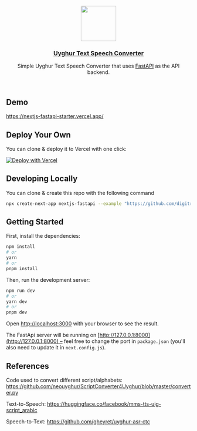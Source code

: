 <p align="center">
  <a href="https://nextjs-fastapi-starter.vercel.app/">
    <img src="https://assets.vercel.com/image/upload/v1588805858/repositories/vercel/logo.png" height="96">
    <h3 align="center">Uyghur Text Speech Converter</h3>
  </a>
</p>

<p align="center">Simple Uyghur Text Speech Converter that uses <a href="https://fastapi.tiangolo.com/">FastAPI</a> as the API backend.</p>

<br/>

## Demo

https://nextjs-fastapi-starter.vercel.app/

## Deploy Your Own

You can clone & deploy it to Vercel with one click:

[![Deploy with Vercel](https://vercel.com/button)](https://vercel.com/new/clone?repository-url=https%3A%2F%2Fgithub.com%2Farslan2012%2Fug-text-speech%2Ftree%2Fmain)

## Developing Locally

You can clone & create this repo with the following command

```bash
npx create-next-app nextjs-fastapi --example "https://github.com/digitros/nextjs-fastapi"
```

## Getting Started

First, install the dependencies:

```bash
npm install
# or
yarn
# or
pnpm install
```

Then, run the development server:

```bash
npm run dev
# or
yarn dev
# or
pnpm dev
```

Open [http://localhost:3000](http://localhost:3000) with your browser to see the result.

The FastApi server will be running on [http://127.0.0.1:8000](http://127.0.0.1:8000) – feel free to change the port in `package.json` (you'll also need to update it in `next.config.js`).

## References
Code used to convert different script/alphabets: https://github.com/neouyghur/ScriptConverter4Uyghur/blob/master/converter.py

Text-to-Speech: https://huggingface.co/facebook/mms-tts-uig-script_arabic

Speech-to-Text: https://github.com/gheyret/uyghur-asr-ctc
